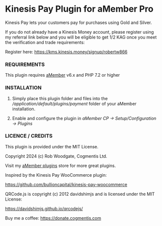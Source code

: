 # Kinesis Pay Plugin for aMember Pro

Kinesis Pay lets your customers pay for purchases using Gold and Silver.

If you do not already have a Kinesis Money account, please register using my referral link below and you will be eligible to get 1/2 KAG once you meet the verification and trade requirements:

Register here: <https://kms.kinesis.money/signup/robertw866>


### REQUIREMENTS

This plugin requires [aMember](https://www.cogmentis.com/go/amember) v6.x and PHP 7.2 or higher

### INSTALLATION

1. Simply place this plugin folder and files into the */application/default/plugins/payment* folder of your aMember installation.

2. Enable and configure the plugin in *aMember CP -> Setup/Configuration -> Plugins*

### LICENCE / CREDITS

This plugin is provided under the MIT License.

Copyright 2024 (c) Rob Woodgate, Cogmentis Ltd.

Visit my [aMember plugins](https://www.cogmentis.com/system/cart/) store for more great plugins.

Inspired by the Kinesis Pay WooCommerce plugin:

<https://github.com/bullioncapital/kinesis-pay-woocommerce>

QRCode.js is copyright (c) 2012 davidshimjs and is licensed under the MIT License:

<https://davidshimjs.github.io/qrcodejs/>

Buy me a coffee: https://donate.cogmentis.com

